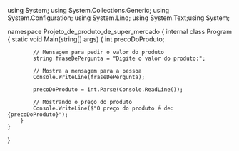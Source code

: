 using System;
using System.Collections.Generic;
using System.Configuration;
using System.Linq;
using System.Text;using System;

namespace Projeto_de_produto_de_super_mercado
{
    internal class Program
    {
        static void Main(string[] args)
        {
            int precoDoProduto;

            // Mensagem para pedir o valor do produto
            string fraseDePergunta = "Digite o valor do produto:";

            // Mostra a mensagem para a pessoa
            Console.WriteLine(fraseDePergunta);

            precoDoProduto = int.Parse(Console.ReadLine());

            // Mostrando o preço do produto
            Console.WriteLine($"O preço do produto é de: {precoDoProduto}");
        }
    }
}
